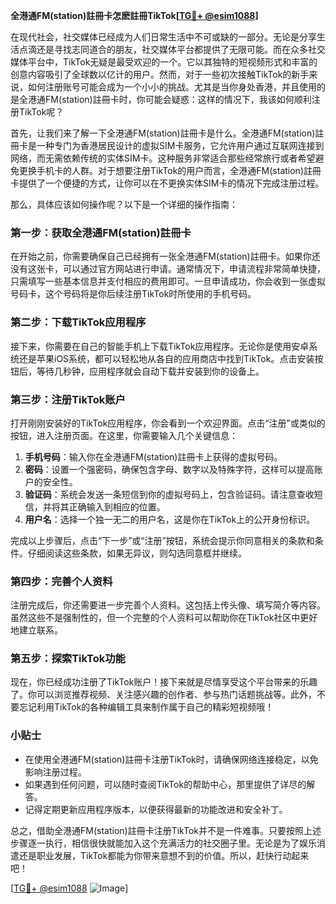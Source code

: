 **全港通FM(station)註冊卡怎麽註冊TikTok[[TG💪+ @esim1088](https://t.me/s/esim1088)]**

在现代社会，社交媒体已经成为人们日常生活中不可或缺的一部分。无论是分享生活点滴还是寻找志同道合的朋友，社交媒体平台都提供了无限可能。而在众多社交媒体平台中，TikTok无疑是最受欢迎的一个。它以其独特的短视频形式和丰富的创意内容吸引了全球数以亿计的用户。然而，对于一些初次接触TikTok的新手来说，如何注册账号可能会成为一个小小的挑战。尤其是当你身处香港，并且使用的是全港通FM(station)註冊卡时，你可能会疑惑：这样的情况下，我该如何顺利注册TikTok呢？

首先，让我们来了解一下全港通FM(station)註冊卡是什么。全港通FM(station)註冊卡是一种专门为香港居民设计的虚拟SIM卡服务，它允许用户通过互联网连接到网络，而无需依赖传统的实体SIM卡。这种服务非常适合那些经常旅行或者希望避免更换手机卡的人群。对于想要注册TikTok的用户而言，全港通FM(station)註冊卡提供了一个便捷的方式，让你可以在不更换实体SIM卡的情况下完成注册过程。

那么，具体应该如何操作呢？以下是一个详细的操作指南：

### 第一步：获取全港通FM(station)註冊卡

在开始之前，你需要确保自己已经拥有一张全港通FM(station)註冊卡。如果你还没有这张卡，可以通过官方网站进行申请。通常情况下，申请流程非常简单快捷，只需填写一些基本信息并支付相应的费用即可。一旦申请成功，你会收到一张虚拟号码卡，这个号码将是你后续注册TikTok时所使用的手机号码。

### 第二步：下载TikTok应用程序

接下来，你需要在自己的智能手机上下载TikTok应用程序。无论你是使用安卓系统还是苹果iOS系统，都可以轻松地从各自的应用商店中找到TikTok。点击安装按钮后，等待几秒钟，应用程序就会自动下载并安装到你的设备上。

### 第三步：注册TikTok账户

打开刚刚安装好的TikTok应用程序，你会看到一个欢迎界面。点击“注册”或类似的按钮，进入注册页面。在这里，你需要输入几个关键信息：

1. **手机号码**：输入你在全港通FM(station)註冊卡上获得的虚拟号码。
2. **密码**：设置一个强密码，确保包含字母、数字以及特殊字符，这样可以提高账户的安全性。
3. **验证码**：系统会发送一条短信到你的虚拟号码上，包含验证码。请注意查收短信，并将其正确输入到相应的位置。
4. **用户名**：选择一个独一无二的用户名，这是你在TikTok上的公开身份标识。

完成以上步骤后，点击“下一步”或“注册”按钮，系统会提示你同意相关的条款和条件。仔细阅读这些条款，如果无异议，则勾选同意框并继续。

### 第四步：完善个人资料

注册完成后，你还需要进一步完善个人资料。这包括上传头像、填写简介等内容。虽然这些不是强制性的，但一个完整的个人资料可以帮助你在TikTok社区中更好地建立联系。

### 第五步：探索TikTok功能

现在，你已经成功注册了TikTok账户！接下来就是尽情享受这个平台带来的乐趣了。你可以浏览推荐视频、关注感兴趣的创作者、参与热门话题挑战等。此外，不要忘记利用TikTok的各种编辑工具来制作属于自己的精彩短视频哦！

### 小贴士

- 在使用全港通FM(station)註冊卡注册TikTok时，请确保网络连接稳定，以免影响注册过程。
- 如果遇到任何问题，可以随时查阅TikTok的帮助中心，那里提供了详尽的解答。
- 记得定期更新应用程序版本，以便获得最新的功能改进和安全补丁。

总之，借助全港通FM(station)註冊卡注册TikTok并不是一件难事。只要按照上述步骤逐一执行，相信很快就能加入这个充满活力的社交圈子里。无论是为了娱乐消遣还是职业发展，TikTok都能为你带来意想不到的价值。所以，赶快行动起来吧！

[[TG💪+ @esim1088](https://t.me/s/esim1088) ![Image](https://i.postimg.cc/4NQfJmqS/Snipaste-2025-05-13-00-14-12.png)]